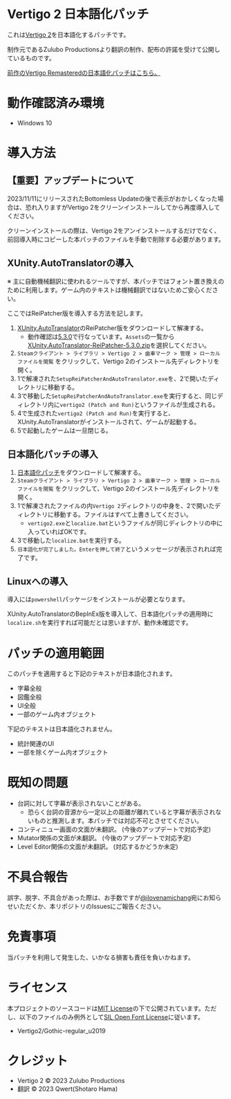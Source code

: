 # Vertigo 2 日本語化パッチ

これは[Vertigo 2](https://store.steampowered.com/app/843390/Vertigo_2/)を日本語化するパッチです。

制作元であるZulubo Productionsより翻訳の制作、配布の許諾を受けて公開しているものです。

[前作のVertigo Remasteredの日本語化パッチはこちら。](https://github.com/izayoi256/vertigo-remastered-ja)

# 動作確認済み環境

- Windows 10

# 導入方法

## 【重要】アップデートについて

2023/11/11にリリースされたBottomless Updateの後で表示がおかしくなった場合は、恐れ入りますがVertigo 2をクリーンインストールしてから再度導入してください。

クリーンインストールの際は、Vertigo 2をアンインストールするだけでなく、前回導入時にコピーした本パッチのファイルを手動で削除する必要があります。

## XUnity.AutoTranslatorの導入

※ 主に自動機械翻訳に使われるツールですが、本パッチではフォント置き換えのために利用します。ゲーム内のテキストは機械翻訳ではないためご安心ください。

ここではReiPatcher版を導入する方法を記します。

1. [XUnity.AutoTranslator](https://github.com/bbepis/XUnity.AutoTranslator/releases)のReiPatcher版をダウンロードして解凍する。
    - 動作確認は[5.3.0](https://github.com/bbepis/XUnity.AutoTranslator/releases/tag/v5.3.0)で行なっています。`Assets`の一覧から[XUnity.AutoTranslator-ReiPatcher-5.3.0.zip](https://github.com/bbepis/XUnity.AutoTranslator/releases/download/v5.3.0/XUnity.AutoTranslator-ReiPatcher-5.3.0.zip)を選択してください。
2. `Steamクライアント > ライブラリ > Vertigo 2 > 歯車マーク > 管理 > ローカルファイルを閲覧` をクリックして、Vertigo 2のインストール先ディレクトリを開く。
3. 1で解凍された`SetupReiPatcherAndAutoTranslator.exe`を、2で開いたディレクトリに移動する。
4. 3で移動した`SetupReiPatcherAndAutoTranslator.exe`を実行すると、同じディレクトリ内に`vertigo2 (Patch and Run)`というファイルが生成される。
5. 4で生成された`vertigo2 (Patch and Run)`を実行すると、XUnity.AutoTranslatorがインストールされて、ゲームが起動する。
6. 5で起動したゲームは一旦閉じる。

## 日本語化パッチの導入

1. [日本語化パッチ](https://github.com/izayoi256/vertigo-2-ja/archive/refs/heads/master.zip)をダウンロードして解凍する。
2. `Steamクライアント > ライブラリ > Vertigo 2 > 歯車マーク > 管理 > ローカルファイルを閲覧` をクリックして、Vertigo 2のインストール先ディレクトリを開く。
3. 1で解凍されたファイルの内`Vertigo 2`ディレクトリの中身を、2で開いたディレクトリに移動する。ファイルはすべて上書きしてください。
   - `vertigo2.exe`と`localize.bat`というファイルが同じディレクトリの中に入っていればOKです。
4. 3で移動した`localize.bat`を実行する。 
5. `日本語化が完了しました。Enterを押して終了`というメッセージが表示されれば完了です。

## Linuxへの導入

導入には`powershell`パッケージをインストールが必要となります。

XUnity.AutoTranslatorのBepInEx版を導入して、日本語化パッチの適用時に`localize.sh`を実行すれば可能だとは思いますが、動作未確認です。

# パッチの適用範囲

このパッチを適用すると下記のテキストが日本語化されます。

- 字幕全般
- 図鑑全般
- UI全般
- 一部のゲーム内オブジェクト

下記のテキストは日本語化されません。

- 統計関連のUI
- 一部を除くゲーム内オブジェクト

# 既知の問題

- 台詞に対して字幕が表示されないことがある。
  - 恐らく台詞の音源から一定以上の距離が離れていると字幕が表示されないものと推測します。本パッチでは対応不可とさせてください。
- コンティニュー画面の文面が未翻訳。 (今後のアップデートで対応予定)
- Mutator関係の文面が未翻訳。 (今後のアップデートで対応予定)
- Level Editor関係の文面が未翻訳。 (対応するかどうか未定)

# 不具合報告

誤字、脱字、不具合があった際は、お手数ですが[@ilovenamichang](https://twitter.com/ilovenamichang)宛にお知らせいただくか、本リポジトリのIssuesにご報告ください。

# 免責事項

当パッチを利用して発生した、いかなる損害も責任を負いかねます。

# ライセンス

本プロジェクトのソースコードは[MIT License](./LICENSE.txt)の下で公開されています。ただし、以下のファイルのみ例外として[SIL Open Font License](./OFL.txt)に従います。

- Vertigo2/Gothic-regular_u2019

# クレジット

- Vertigo 2 © 2023 Zulubo Productions 
- 翻訳 © 2023 Qwert(Shotaro Hama)
